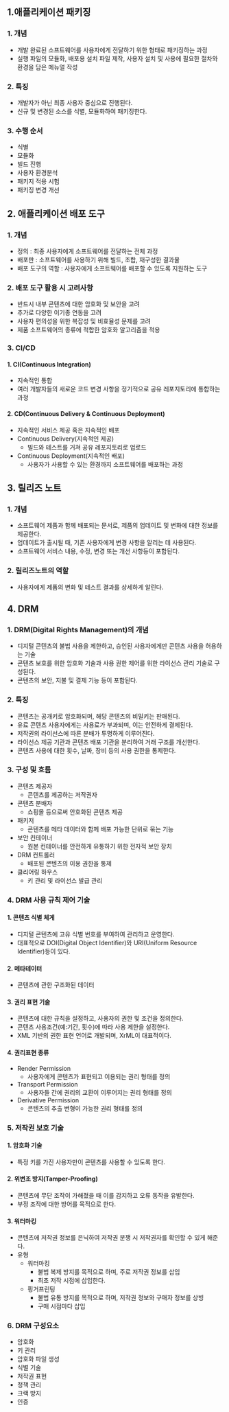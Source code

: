 ## 1.애플리케이션 패키징
### 1. 개념
- 개발 완료된 소프트웨어를 사용자에게 전달하기 위한 형태로 패키징하는 과정
- 실행 파일의 모듈화, 배포용 설치 파일 제작, 사용자 설치 및 사용에 필요한 절차와 환경을 담은 메뉴얼 작성

### 2. 특징
- 개발자가 아닌 최종 사용자 중심으로 진행된다.
- 신규 및 변경된 소스를 식별, 모듈화하여 패키징한다.

### 3. 수행 순서
- 식별
- 모듈화
- 빌드 진행
- 사용자 환경분석
- 패키지 적용 시험
- 패키징 변경 개선

## 2. 애플리케이션 배포 도구
### 1. 개념
- 정의 : 최종 사용자에게 소프트웨어를 전달하는 전체 과정
- 배포판 : 소프트웨어를 사용하기 위해 빌드, 조합, 재구성한 결과물
- 배포 도구의 역할 : 사용자에게 소프트웨어를 배포할 수 있도록 지원하는 도구
### 2. 배포 도구 활용 시 고려사항
- 반드시 내부 콘텐츠에 대한 암호화 및 보안을 고려
- 추가로 다양한 이기종 연동을 고려
- 사용자 편의성을 위한 복잡성 및 비효율성 문제를 고려
- 제품 소프트웨어의 종류에 적합한 암호화 알고리즘을 적용
### 3. CI/CD
#### 1. CI(Continuous Integration)
- 지속적인 통합
- 여러 개발자들의 새로운 코드 변경 사항을 정기적으로 공유 레포지토리에 통합하는 과정
#### 2. CD(Continuous Delivery & Continuous Deployment)
- 지속적인 서비스 제공 혹은 지속적인 배포
- Continuous Delivery(지속적인 제공)
  - 빌드와 테스트를 거쳐 공유 레포지토리로 업로드
- Continuous Deployment(지속적인 배포)
  - 사용자가 사용할 수 있는 환경까지 소프트웨어를 배포하는 과정
## 3. 릴리즈 노트
### 1. 개념
- 소프트웨어 제품과 함께 배포되는 문서로, 제품의 업데이트 및 변화에 대한 정보를 제공한다.
- 업데이트가 출시될 때, 기존 사용자에게 변경 사항을 알리는 데 사용된다.
- 소프트웨어 서비스 내용, 수정, 변경 또는 개선 사항등이 포함된다.

### 2. 릴리즈노트의 역할
- 사용자에게 제품의 변화 및 테스트 결과를 상세하게 알린다.

## 4. DRM
### 1. DRM(Digital Rights Management)의 개념
- 디지털 콘텐츠의 불법 사용을 제한하고, 승인된 사용자에게만 콘텐츠 사용을 허용하는 기술
- 콘텐츠 보호를 위한 암호화 기술과 사용 권한 제어를 위한 라이선스 관리 기술로 구성된다.
- 콘텐츠의 보안, 지불 및 결제 기능 등이 포함된다.

### 2. 특징
- 콘텐츠는 공개키로 암호화되며, 해당 콘텐츠의 비밀키는 판매된다.
- 유료 콘텐츠 사용자에게는 사용료가 부과되며, 이는 안전하게 결제된다.
- 저작권의 라이선스에 따른 분배가 투명하게 이루어진다.
- 라이선스 제공 기관과 콘텐츠 배포 기관을 분리하여 거래 구조를 개선한다.
- 콘텐츠 사용에 대한 횟수, 날짜, 장비 등의 사용 권한을 통제한다.


### 3. 구성 및 흐름
- 콘텐츠 제공자
  - 콘텐츠를 제공하는 저작권자
- 콘텐츠 분배자
  - 쇼핑몰 등으로써 안호화된 콘텐츠 제공
- 패키저
  - 콘텐츠를 메타 데이터와 함께 배포 가능한 단위로 묶는 기능
- 보안 컨테이너
  - 원본 컨테이너를 안전하게 유통하기 위한 전자적 보안 장치
- DRM 컨트롤러
  - 배포된 콘텐츠의 이용 권한을 통제
- 클리어링 하우스
  - 키 관리 및 라이선스 발급 관리

### 4. DRM 사용 규칙 제어 기술
#### 1. 콘텐츠 식별 체게
- 디지털 콘텐츠에 고유 식별 번호를 부여하여 관리하고 운영한다.
- 대표적으로 DOI(Digital Object Identifier)와 URI(Uniform Resource Identifier)등이 있다.
#### 2. 메타테이터
- 콘텐츠에 관한 구조화된 데이터

#### 3. 권리 표현 기술
- 콘텐츠에 대한 규칙을 설정하고, 사용자의 권한 및 조건을 정의한다.
- 콘텐츠 사용조건(예:기간, 횟수)에 따라 사용 제한을 설정한다.
- XML 기반의 권한 표현 언어로 개발되며, XrML이 대표적이다.

#### 4. 권리표현 종류
- Render Permission
  - 사용자에게 콘텐츠가 표현되고 이용되는 권리 형태를 정의
- Transport Permission
  - 사용자들 간에 권리의 교환이 이루어지는 권리 형태를 정의
- Derivative Permission
  - 콘텐츠의 추출 변형이 가능한 권리 형태를 정의

### 5. 저작권 보호 기술
#### 1. 암호화 기술
- 특정 키를 가진 사용자만이 콘텐츠를 사용할 수 있도록 한다.
#### 2. 위변조 방지(Tamper-Proofing)
- 콘텐츠에 무단 조작이 가해졌을 때 이를 감지하고 오류 동작을 유발한다.
- 부정 조작에 대한 방어를 목적으로 한다.
#### 3. 워터마킹
- 콘텐츠에 저작권 정보를 은닉하여 저작권 분쟁 시 저작권자를 확인할 수 있게 해준다.
- 유형
  - 워터마킹
    - 불법 복제 방지를 목적으로 하며, 주로 저작권 정보를 삽입
    - 최초 저작 시점에 삽입한다.
  - 핑거프린팅
    - 불법 유통 방지를 목적으로 하며, 저작권 정보와 구매자 정보를 상빙
    - 구매 시점마다 삽입
### 6. DRM 구성요소
- 암호화
- 키 관리
- 암호화 파일 생성
- 식별 기술
- 저작권 표현
- 정책 관리
- 크랙 방지
- 인증





